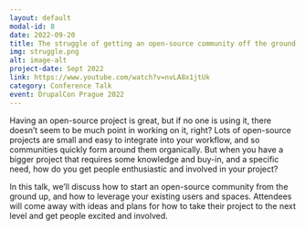 ```yaml
---
layout: default
modal-id: 8
date: 2022-09-20
title: The struggle of getting an open-source community off the ground
img: struggle.png
alt: image-alt
project-date: Sept 2022
link: https://www.youtube.com/watch?v=nvLA8x1jtUk
category: Conference Talk
event: DrupalCon Prague 2022
---
```

Having an open-source project is great, but if no one is using it, there doesn’t seem to be much point in working on it, right? Lots of open-source projects are small and easy to integrate into your workflow, and so communities quickly form around them organically. But when you have a bigger project that requires some knowledge and buy-in, and a specific need, how do you get people enthusiastic and involved in your project?    

In this talk, we’ll discuss how to start an open-source community from the ground up, and how to leverage your existing users and spaces. Attendees will come away with ideas and plans for how to take their project to the next level and get people excited and involved. 